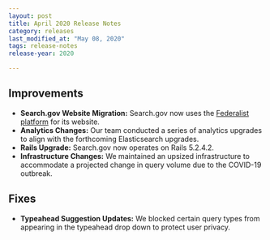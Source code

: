 ```yaml
---
layout: post
title: April 2020 Release Notes
category: releases
last_modified_at: "May 08, 2020"
tags: release-notes
release-year: 2020

---
```


## Improvements

* **Search.gov Website Migration:** Search.gov now uses the [Federalist platform](https://federalist.18f.gov/) for its website.
* **Analytics Changes:** Our team conducted a series of analytics upgrades to align with the forthcoming Elasticsearch upgrades.
* **Rails Upgrade:** Search.gov now operates on Rails 5.2.4.2.
* **Infrastructure Changes:** We maintained an upsized infrastructure to accommodate a projected change in query volume due to the COVID-19 outbreak.

## Fixes

* **Typeahead Suggestion Updates:** We blocked certain query types from appearing in the typeahead drop down to protect user privacy.
